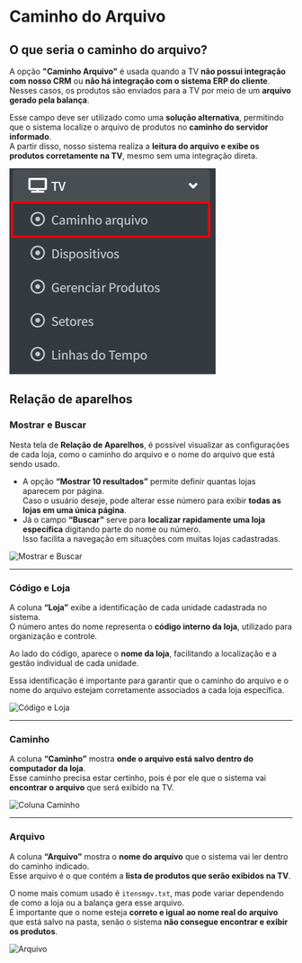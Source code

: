 # Caminho do Arquivo

## O que seria o caminho do arquivo?

A opção **"Caminho Arquivo"** é usada quando a TV **não possui integração com nosso CRM** ou **não há integração com o sistema ERP do cliente**.  
Nesses casos, os produtos são enviados para a TV por meio de um **arquivo gerado pela balança**.

Esse campo deve ser utilizado como uma **solução alternativa**, permitindo que o sistema localize o arquivo de produtos no **caminho do servidor informado**.  
A partir disso, nosso sistema realiza a **leitura do arquivo e exibe os produtos corretamente na TV**, mesmo sem uma integração direta.

![Imagem de exemplo](docs/TV/imagem1.png)

## Relação de aparelhos

### Mostrar e Buscar

Nesta tela de **Relação de Aparelhos**, é possível visualizar as configurações de cada loja, como o caminho do arquivo e o nome do arquivo que está sendo usado.

- A opção **“Mostrar 10 resultados”** permite definir quantas lojas aparecem por página.  
  Caso o usuário deseje, pode alterar esse número para exibir **todas as lojas em uma única página**.
- Já o campo **“Buscar”** serve para **localizar rapidamente uma loja específica** digitando parte do nome ou número.  
  Isso facilita a navegação em situações com muitas lojas cadastradas.

![Mostrar e Buscar](../imagens/relacao-de-aparelhos-tv-caminho-do-arquivo.png)

---

### Código e Loja

A coluna **“Loja”** exibe a identificação de cada unidade cadastrada no sistema.  
O número antes do nome representa o **código interno da loja**, utilizado para organização e controle.

Ao lado do código, aparece o **nome da loja**, facilitando a localização e a gestão individual de cada unidade.

Essa identificação é importante para garantir que o caminho do arquivo e o nome do arquivo estejam corretamente associados a cada loja específica.

![Código e Loja](../imagens/codigo-e-loja-relacao-de-aparelhos-tv.png)

---

### Caminho

A coluna **“Caminho”** mostra **onde o arquivo está salvo dentro do computador da loja**.  
Esse caminho precisa estar certinho, pois é por ele que o sistema vai **encontrar o arquivo** que será exibido na TV.

![Coluna Caminho](../imagens/coluna-caminho-relacao-de-aparelhos-tv.png)

---

### Arquivo

A coluna **“Arquivo”** mostra o **nome do arquivo** que o sistema vai ler dentro do caminho indicado.  
Esse arquivo é o que contém a **lista de produtos que serão exibidos na TV**.

O nome mais comum usado é `itensmgv.txt`, mas pode variar dependendo de como a loja ou a balança gera esse arquivo.  
É importante que o nome esteja **correto e igual ao nome real do arquivo** que está salvo na pasta, senão o sistema **não consegue encontrar e exibir os produtos**.

![Arquivo](../imagens/arquivo-relacao-de-aparelhos-tv.png)
